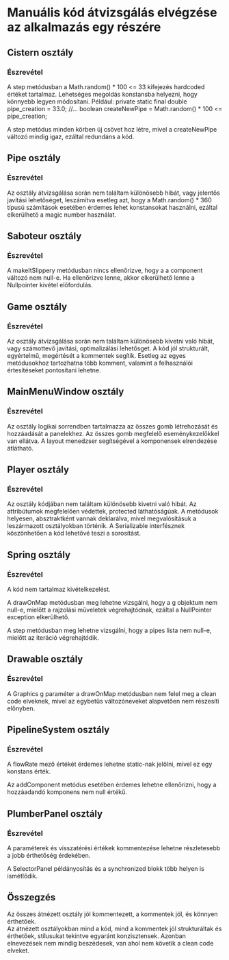 # Manuális kód átvizsgálás elvégzése az alkalmazás egy részére

## Cistern osztály

### Észrevétel

A step metódusban a Math.random() * 100 <= 33 kifejezés hardcoded értéket tartalmaz. Lehetséges megoldás konstansba helyezni, hogy könnyebb legyen módosítani. Például: private static final double pipe_creation = 33.0; //... boolean createNewPipe = Math.random() * 100 <= pipe_creation;

A step metódus minden körben új csövet hoz létre, mivel a createNewPipe változó mindig igaz, ezáltal redundáns a kód.

## Pipe osztály

### Észrevétel

Az osztály átvizsgálása során nem találtam különösebb hibát, vagy jelentős javítási lehetőséget, leszámítva esetleg azt, hogy a Math.random() * 360 típusú számítások esetében érdemes lehet konstansokat használni, ezáltal elkerülhető a magic number használat.

## Saboteur osztály

### Észrevétel

A makeItSlippery metódusban nincs ellenőrizve, hogy a a component változó nem null-e. Ha ellenőrizve lenne, akkor elkerülhető lenne a Nullpointer kivétel előfordulás.

## Game osztály

### Észrevétel

Az osztály átvizsgálása során nem találtam különösebb kivetni való hibát, vagy számottevő javítási, optimalizálási lehetősget. A kód jól strukturált, egyértelmű, megértését a kommentek segítik. Esetleg az egyes metódusokhoz tartozhatna több komment, valamint a felhasználói értesítéseket pontosítani lehetne.

## MainMenuWindow osztály

### Észrevétel

Az osztály logikai sorrendben tartalmazza az összes gomb létrehozását és hozzáadását a panelekhez. Az összes gomb megfelelő eseménykezelőkkel van ellátva. A layout menedzser segítségével a komponensek elrendezése átlátható.

## Player osztály

### Észrevétel

Az osztály kódjában nem találtam különösebb kivetni való hibát. Az attribútumok megfelelően védettek, protected láthatóságúak. A metódusok helyesen, absztraktként vannak deklarálva, mivel megvalósításuk a leszármazott osztályokban történik. A Serializable interfésznek köszönhetően a kód lehetővé teszi a sorosítást.

## Spring osztály

### Észrevétel

A kód nem tartalmaz kivételkezelést.

A drawOnMap metódusban meg lehetne vizsgálni, hogy a g objektum nem null-e, mielőtt a rajzolási műveletek végrehajtódnak, ezáltal a NullPointer exception elkerülhető.

A step metódusban meg lehetne vizsgálni, hogy a pipes lista nem null-e, mielőtt az iteráció végrehajtódik.

## Drawable osztály

### Észrevétel
A Graphics g paraméter a drawOnMap metódusban nem felel meg a clean code elveknek, mivel az egybetűs változóneveket alapvetően nem részesíti előnyben.

## PipelineSystem osztály

### Észrevétel
A flowRate mező értékét érdemes lehetne static-nak jelölni, mivel ez egy konstans érték.

Az addComponent metódus esetében érdemes lehetne ellenőrizni, hogy a hozzáadandó komponens nem null értékű.

## PlumberPanel osztály

### Észrevétel
A paraméterek és visszatérési értékek kommentezése lehetne részletesebb a jobb érthetőség érdekében.

A SelectorPanel példányosítás és a synchronized blokk több helyen is ismétlődik.

## Összegzés
Az összes átnézett osztály jól kommentezett, a kommentek jól, és könnyen érthetőek.\
Az átnézett osztályokban mind a kód, mind a kommentek  jól strukturáltak és érthetőek, stílusukat tekintve egyaránt konzisztensek. Azonban elnevezések nem mindig beszédesek, van ahol nem követik a clean code elveket.